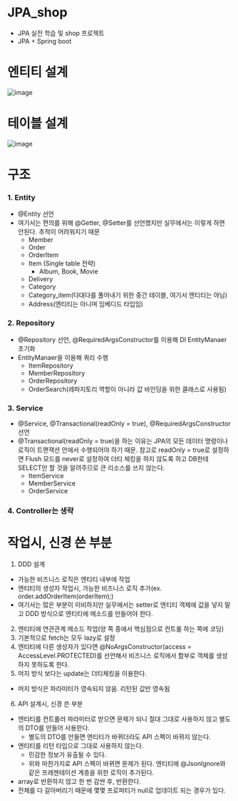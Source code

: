# JPA_shop
- JPA 실전 학습 및 shop 프로젝트
- JPA + Spring boot

# 엔티티 설계
![image](https://user-images.githubusercontent.com/8254744/99077197-b5af8800-25ff-11eb-9f77-47e65c146a4c.png)

# 테이블 설계
![image](https://user-images.githubusercontent.com/8254744/99077327-ec859e00-25ff-11eb-9b81-16af67482e12.png)

# 구조
### 1. Entity
- @Entity 선언
- 여기서는 편의를 위해 @Getter, @Setter를 선언했지만 실무에서는 이렇게 하면 안된다. 추적이 어려워지기 때문
  - Member
  - Order
  - OrderItem
  - Item (Single table 전략)
    - Album, Book, Movie
  - Delivery
  - Category
  - Category_item(다대다를 풀어내기 위한 중간 테이블, 여기서 엔티티는 아님)
  - Address(엔티티는 아니며 임베디드 타입임)
### 2. Repository
- @Repository 선언, @RequiredArgsConstructor를 이용해 DI EntityManaer 초기화
- EntityManaer을 이용해 쿼리 수행
  - ItemRepository
  - MemberRepository
  - OrderRepository
  - OrderSearch(레파지토리 역할이 아니라 값 바인딩을 위한 클래스로 사용됨)
### 3. Service
- @Service, @Transactional(readOnly = true), @RequiredArgsConstructor 선언
- @Transactional(readOnly = true)을 하는 이유는 JPA의 모든 데이터 명령이나 로직이 트랜잭션 안에서 수행되어야 하기 때문. 참고로 readOnly = true로 설정하면 Flush 모드를 never로 설정하여 더티 체킹을 하지 않도록 하고 DB한테 SELECT만 할 것을 알려주므로 큰 리소스를 쓰지 않는다.
  - ItemService
  - MemberService
  - OrderService
### 4. Controller는 생략

# 작업시, 신경 쓴 부분
1. DDD 설계
  - 가능한 비즈니스 로직은 엔티티 내부에 작업
  - 엔티티의 생성자 작업시, 가능한 비즈니스 로직 추가(ex. order.addOrderItem(orderItem);)
  - 여기서는 많은 부분이 미비하지만 실무에서는 setter로 엔티티 객체에 값을 넣지 말고 DDD 방식으로 엔티티에 메소드를 만들어야 한다.
2. 엔티티에 연관관계 메소드 작업(양 쪽 중에서 핵심점으로 컨트롤 하는 쪽에 코딩)
3. 기본적으로 fetch는 모두 lazy로 설정
4. 엔티티에 다른 생성자가 있다면 @NoArgsConstructor(access = AccessLevel.PROTECTED)를 선언해서 비즈니스 로직에서 함부로 객체를 생성하지 못하도록 한다.
5. 머지 방식 보다는 update는 더티체킹을 이용한다.
  - 머지 방식은 파라미터가 영속되지 않음. 리턴된 값만 영속됨
6. API 설계시, 신경 쓴 부분
  - 엔티티를 컨트롤러 파라미터로 받으면 문제가 되니 절대 그대로 사용하지 않고 별도의 DTO를 만들어 사용한다.
    - 별도의 DTO를 만들면 엔티티가 바뀌더라도 API 스펙이 바뀌지 않는다.
  - 엔티티를 리턴 타입으로 그대로 사용하지 않는다.
    - 민감한 정보가 유출될 수 있다.
    - 위와 마찬가지로 API 스펙이 바뀌면 문제가 된다. 엔티티에 @JsonIgnore와 같은 프레젠테이션 계층을 위한 로직이 추가된다.
  - array로 반환하지 않고 한 번 감싼 후, 반환한다.
  - 전체를 다 갈아버리기 때문에 몇몇 프로퍼티가 null로 업데이트 되는 경우가 있다.
